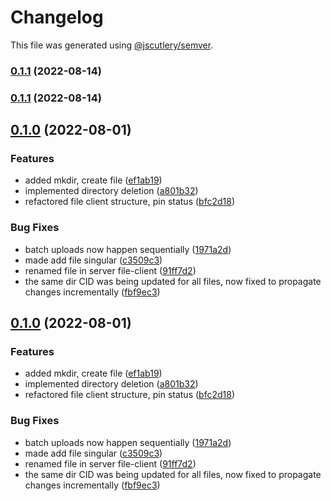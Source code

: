 # Changelog

This file was generated using [@jscutlery/semver](https://github.com/jscutlery/semver).

### [0.1.1](https://github.com/Crate-Network/crate/compare/@crate/files-client-0.1.0...@crate/files-client-0.1.1) (2022-08-14)

### [0.1.1](https://github.com/Crate-Network/crate/compare/@crate/files-client-0.1.0...@crate/files-client-0.1.1) (2022-08-14)

## [0.1.0](https://github.com/Crate-Network/crate/compare/@crate/files-client-0.0.1...@crate/files-client-0.1.0) (2022-08-01)

### Features

- added mkdir, create file ([ef1ab19](https://github.com/Crate-Network/crate/commit/ef1ab19a614b0bc1242376aa0a0d2124adc85322))
- implemented directory deletion ([a801b32](https://github.com/Crate-Network/crate/commit/a801b3203b285fb3db3f3b3dc12bccf67e034fba))
- refactored file client structure, pin status ([bfc2d18](https://github.com/Crate-Network/crate/commit/bfc2d18814bca2bf43bc7bef1013cac40ed744ce))

### Bug Fixes

- batch uploads now happen sequentially ([1971a2d](https://github.com/Crate-Network/crate/commit/1971a2d0e732aea0a329f777d77c2d597698c2d0))
- made add file singular ([c3509c3](https://github.com/Crate-Network/crate/commit/c3509c3d795f360cec5847ad16c30914ec759fbc))
- renamed file in server file-client ([91ff7d2](https://github.com/Crate-Network/crate/commit/91ff7d2f5ee52914bb0959fab4f219c51e7e3301))
- the same dir CID was being updated for all files, now fixed to propagate changes incrementally ([fbf9ec3](https://github.com/Crate-Network/crate/commit/fbf9ec36a65924c0c4d0eec72cda3c689706cf52))

## [0.1.0](https://github.com/Crate-Network/crate/compare/@crate/files-client-0.0.1...@crate/files-client-0.1.0) (2022-08-01)

### Features

- added mkdir, create file ([ef1ab19](https://github.com/Crate-Network/crate/commit/ef1ab19a614b0bc1242376aa0a0d2124adc85322))
- implemented directory deletion ([a801b32](https://github.com/Crate-Network/crate/commit/a801b3203b285fb3db3f3b3dc12bccf67e034fba))
- refactored file client structure, pin status ([bfc2d18](https://github.com/Crate-Network/crate/commit/bfc2d18814bca2bf43bc7bef1013cac40ed744ce))

### Bug Fixes

- batch uploads now happen sequentially ([1971a2d](https://github.com/Crate-Network/crate/commit/1971a2d0e732aea0a329f777d77c2d597698c2d0))
- made add file singular ([c3509c3](https://github.com/Crate-Network/crate/commit/c3509c3d795f360cec5847ad16c30914ec759fbc))
- renamed file in server file-client ([91ff7d2](https://github.com/Crate-Network/crate/commit/91ff7d2f5ee52914bb0959fab4f219c51e7e3301))
- the same dir CID was being updated for all files, now fixed to propagate changes incrementally ([fbf9ec3](https://github.com/Crate-Network/crate/commit/fbf9ec36a65924c0c4d0eec72cda3c689706cf52))
